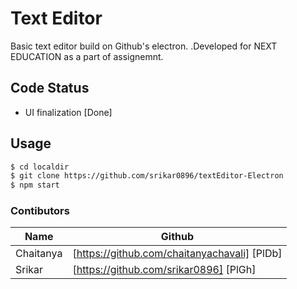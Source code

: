 # Text Editor

Basic text editor build on Github's electron. .Developed for NEXT EDUCATION as a part of assignemnt.


## Code Status

  - UI finalization [Done]
 
## Usage

```sh
$ cd localdir
$ git clone https://github.com/srikar0896/textEditor-Electron
$ npm start
```

### Contibutors

| Name | Github |
| ------ | ------ |
| Chaitanya | [https://github.com/chaitanyachavali] [PlDb] |
| Srikar | [https://github.com/srikar0896] [PlGh] |